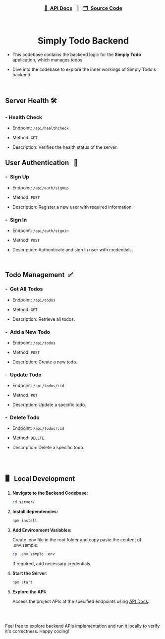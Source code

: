 
<h3 align="center">

[📑&nbsp; API Docs](https://documenter.getpostman.com/view/31850881/2sA3Bt193p) &nbsp;&nbsp;&nbsp;|&nbsp;&nbsp;&nbsp;[🗂️&nbsp; Source Code](../server/)

</h3>
<br>

<h1 align="center">Simply Todo Backend</h1>

- This codebase contains the backend logic for the **Simply Todo** application, which manages todos.

- Dive into the codebase to explore the inner workings of Simply Todo's backend.

<br>

## Server Health 🛠️

### - Health Check

- Endpoint: `/api/healthcheck`

- Method: `GET`

- Description: Verifies the health status of the server.


## User Authentication &nbsp; 🔐

### - &nbsp;Sign Up

- Endpoint: `/api/auth/signup`

- Method: `POST`

- Description: Register a new user with required information.

### - &nbsp;Sign In

- Endpoint: `/api/auth/signin`

- Method: `POST`

- Description: Authenticate and sign in user with credentials.

<br/>

## Todo Management &nbsp;✅

### - &nbsp;Get All Todos

- Endpoint: `/api/todos`

- Method: `GET`

- Description: Retrieve all todos.

### - &nbsp;Add a New Todo

- Endpoint: `/api/todos`

- Method: `POST`

- Description: Create a new todo.

### - &nbsp;Update Todo

- Endpoint: `/api/todos/:id`

- Method: `PUT`

- Description: Update a specific todo.

### - &nbsp;Delete Todo

- Endpoint: `/api/todos/:id`

- Method: `DELETE`

- Description: Delete a specific todo.

<br><br>

<h2 >🖥️&nbsp;&nbsp; Local Development</h2>

1. **Navigate to the Backend Codebase:**

   ```bash
   cd server/
   ```

2. **Install dependencies:**

   ```bash
   npm install
   ```

3. **Add Environment Variables:**

   Create .env file in the root folder and copy paste the content of .env.sample.

   ```bash
   cp .env.sample .env
   ```

   If required, add necessary credentials.

4. **Start the Server:**

   ```bash
   npm start
   ```

5. **Explore the API:**

   Access the project APIs at the specified endpoints using [API Docs](https://documenter.getpostman.com/view/31850881/2sA3Bt193p).

<br><br>


Feel free to explore backend APIs implementation and run it locally to verify it's correctness. Happy coding!


